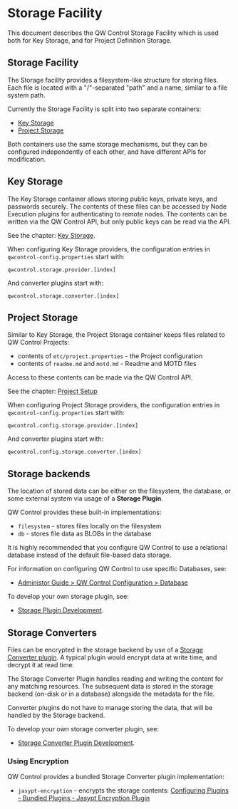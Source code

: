 # Storage Facility

This document describes the QW Control Storage Facility which is used both for Key Storage, and for Project Definition Storage.

## Storage Facility

The Storage facility provides a filesystem-like structure for storing files. Each file is located with a "/"-separated "path" and a name, similar to a file system path.

Currently the Storage Facility is split into two separate containers:

- [Key Storage](#key-storage)
- [Project Storage](#project-storage)

Both containers use the same storage mechanisms, but they can be configured independently of each other,
and have different APIs for modification.

## Key Storage

The Key Storage container allows storing public keys, private keys, and passwords securely. The
contents of these files can be accessed by Node Execution plugins for authenticating to remote nodes.
The contents can be written via the QW Control API, but only public keys can be read via the API.

See the chapter: [Key Storage](/administration/security/key-storage.md).

When configuring Key Storage providers, the configuration entries in `qwcontrol-config.properties` start with:

    qwcontrol.storage.provider.[index]

And converter plugins start with:

    qwcontrol.storage.converter.[index]

## Project Storage

Similar to Key Storage, the Project Storage container keeps files related to QW Control Projects:

- contents of `etc/project.properties` - the Project configuration
- contents of `readme.md` and `motd.md` - Readme and MOTD files

Access to these contents can be made via the QW Control API.

See the chapter: [Project Setup](/administration/projects/configuration.md)

When configuring Project Storage providers, the configuration entries in `qwcontrol-config.properties` start with:

    qwcontrol.config.storage.provider.[index]

And converter plugins start with:

    qwcontrol.config.storage.converter.[index]

## Storage backends

The location of stored data can be either on the filesystem, the database, or some external system via usage of a **Storage Plugin**.

QW Control provides these built-in implementations:

- `filesystem` - stores files locally on the filesystem
- `db` - stores file data as BLOBs in the database

It is highly recommended that you configure QW Control to use a relational database instead of the default file-based data storage.

For information on configuring QW Control to use specific Databases, see:

- [Administor Guide > QW Control Configuration > Database](/administration/configuration/database/index.md)

To develop your own storage plugin, see:

- [Storage Plugin Development](/developer/07-storage-plugin.md).

## Storage Converters

Files can be encrypted in the storage backend by use of a [Storage Converter plugin](/developer/08-storage-converter-plugins.md). A typical plugin would encrypt data at write time, and decrypt it at read time.

The Storage Converter Plugin handles reading and writing the content for any matching resources. The subsequent data is stored in the storage backend (on-disk or in a database) alongside the metadata for the file.

Converter plugins do not have to manage storing the data, that will be handled by the Storage backend.

To develop your own storage converter plugin, see:

- [Storage Converter Plugin Development](/developer/08-storage-converter-plugins.md).

### Using Encryption

QW Control provides a bundled Storage Converter plugin implementation:

- `jasypt-encryption` - encrypts the storage contents: [Configuring Plugins - Bundled Plugins - Jasypt Encryption Plugin](/administration/configuration/plugins/bundled-plugins.md#jasypt-encryption-plugin)
